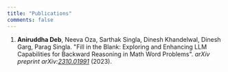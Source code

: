 ```yaml
---
title: "Publications"
comments: false
---
```


1. **Aniruddha Deb**, Neeva Oza, Sarthak Singla, Dinesh Khandelwal, Dinesh Garg, 
   Parag Singla. "Fill in the Blank: Exploring and Enhancing LLM Capabilities
   for Backward Reasoning in Math Word Problems". _arXiv preprint
   arXiv:[2310.01991](https://arxiv.org/abs/2310.01991)_ (2023).
